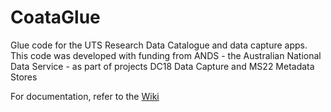 CoataGlue
=========

Glue code for the UTS Research Data Catalogue and data capture apps.
This code was developed with funding from ANDS - the Australian
National Data Service - as part of projects DC18 Data Capture and MS22
Metadata Stores

For documentation, refer to the [Wiki](/spikelynch/CoataGlue/wiki)

